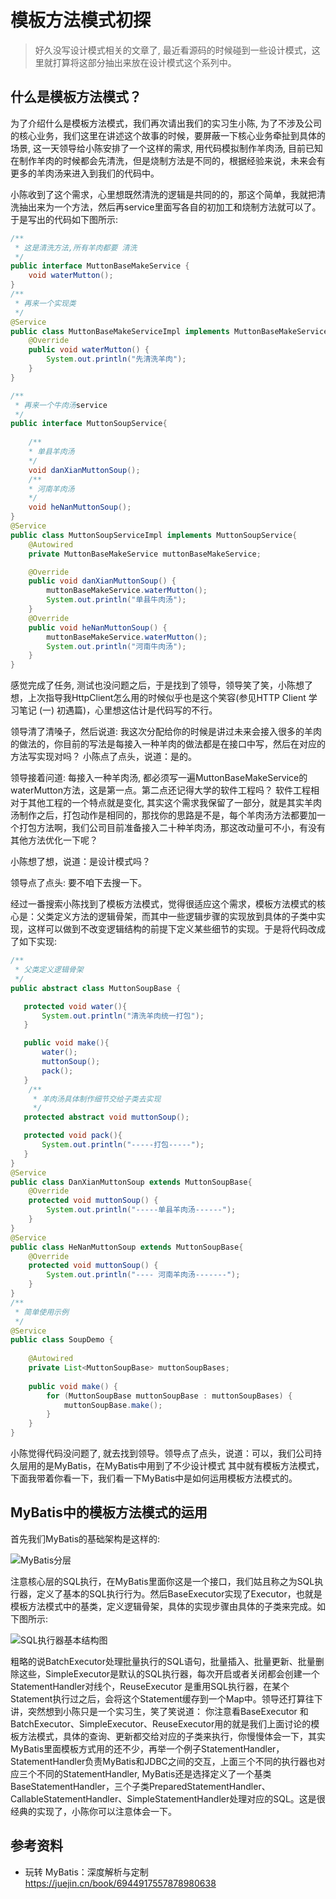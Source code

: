 # 模板方法模式初探

> 好久没写设计模式相关的文章了, 最近看源码的时候碰到一些设计模式，这里就打算将这部分抽出来放在设计模式这个系列中。

## 什么是模板方法模式？

为了介绍什么是模板方法模式，我们再次请出我们的实习生小陈, 为了不涉及公司的核心业务，我们这里在讲述这个故事的时候，要屏蔽一下核心业务牵扯到具体的场景, 这一天领导给小陈安排了一个这样的需求, 用代码模拟制作羊肉汤, 目前已知在制作羊肉的时候都会先清洗，但是烧制方法是不同的，根据经验来说，未来会有更多的羊肉汤来进入到我们的代码中。

小陈收到了这个需求，心里想既然清洗的逻辑是共同的的，那这个简单，我就把清洗抽出来为一个方法，然后再service里面写各自的初加工和烧制方法就可以了。于是写出的代码如下图所示:

```java
/**
 * 这是清洗方法,所有羊肉都要 清洗
 */
public interface MuttonBaseMakeService {
    void waterMutton();
}
/**
 * 再来一个实现类
 */
@Service
public class MuttonBaseMakeServiceImpl implements MuttonBaseMakeService{	
    @Override
    public void waterMutton() {
        System.out.println("先清洗羊肉");
    }
}

/**
 * 再来一个牛肉汤service
 */
public interface MuttonSoupService{
    
    /**
 	* 单县羊肉汤
	*/
    void danXianMuttonSoup();
    /**
    * 河南羊肉汤
	*/
    void heNanMuttonSoup();
}
@Service
public class MuttonSoupServiceImpl implements MuttonSoupService{
    @Autowired
    private MuttonBaseMakeService muttonBaseMakeService;

    @Override
    public void danXianMuttonSoup() {
        muttonBaseMakeService.waterMutton();
        System.out.println("单县牛肉汤");
    }
    @Override
    public void heNanMuttonSoup() {
        muttonBaseMakeService.waterMutton();
        System.out.println("河南牛肉汤");
    }
}
```

感觉完成了任务, 测试也没问题之后，于是找到了领导，领导笑了笑，小陈想了想，上次指导我HttpClient怎么用的时候似乎也是这个笑容(参见HTTP Client 学习笔记 (一) 初遇篇)，心里想这估计是代码写的不行。

领导清了清嗓子，然后说道: 我这次分配给你的时候是讲过未来会接入很多的羊肉的做法的，你目前的写法是每接入一种羊肉的做法都是在接口中写，然后在对应的方法写实现对吗？ 小陈点了点头，说道：是的。

领导接着问道:  每接入一种羊肉汤, 都必须写一遍MuttonBaseMakeService的waterMutton方法，这是第一点。第二点还记得大学的软件工程吗？ 软件工程相对于其他工程的一个特点就是变化, 其实这个需求我保留了一部分，就是其实羊肉汤制作之后，打包动作是相同的，那找你的思路是不是，每个羊肉汤方法都要加一个打包方法啊，我们公司目前准备接入二十种羊肉汤，那这改动量可不小，有没有其他方法优化一下呢？

小陈想了想，说道：是设计模式吗？

领导点了点头: 要不咱下去搜一下。

经过一番搜索小陈找到了模板方法模式，觉得很适应这个需求，模板方法模式的核心是：父类定义方法的逻辑骨架，而其中一些逻辑步骤的实现放到具体的子类中实现，这样可以做到不改变逻辑结构的前提下定义某些细节的实现。于是将代码改成了如下实现:

```java
/**
 * 父类定义逻辑骨架
 */
public abstract class MuttonSoupBase {

   protected void water(){
       System.out.println("清洗羊肉统一打包");
   }

   public void make(){
       water();
       muttonSoup();
       pack();
   }
    /**
     * 羊肉汤具体制作细节交给子类去实现
     */
   protected abstract void muttonSoup();

   protected void pack(){
       System.out.println("-----打包-----");
   }
}
@Service
public class DanXianMuttonSoup extends MuttonSoupBase{
    @Override
    protected void muttonSoup() {
        System.out.println("-----单县羊肉汤------");
    }
}
@Service
public class HeNanMuttonSoup extends MuttonSoupBase{
    @Override
    protected void muttonSoup() {
        System.out.println("---- 河南羊肉汤-------");
    }
}
/**
 * 简单使用示例
 */
@Service
public class SoupDemo {
    
    @Autowired
    private List<MuttonSoupBase> muttonSoupBases;
    
    public void make() {
        for (MuttonSoupBase muttonSoupBase : muttonSoupBases) {
            muttonSoupBase.make();
        }
    }
}
```

小陈觉得代码没问题了, 就去找到领导。领导点了点头，说道：可以，我们公司持久层用的是MyBatis，在MyBatis中用到了不少设计模式 其中就有模板方法模式，下面我带着你看一下，我们看一下MyBatis中是如何运用模板方法模式的。

## MyBatis中的模板方法模式的运用

首先我们MyBatis的基础架构是这样的:

![MyBatis分层](https://tva3.sinaimg.cn/large/006e5UvNly1h1rlzi6varj30op0fqgog.jpg)

注意核心层的SQL执行，在MyBatis里面你这是一个接口，我们姑且称之为SQL执行器，定义了基本的SQL执行行为。然后BaseExecutor实现了Executor，也就是模板方法模式中的基类，定义逻辑骨架，具体的实现步骤由具体的子类来完成。如下图所示:

![SQL执行器基本结构图](http://tva3.sinaimg.cn/large/006e5UvNgy1h2w3rzji64j30mg06gwfj.jpg)

粗略的说BatchExecutor处理批量执行的SQL语句，批量插入、批量更新、批量删除这些，SimpleExecutor是默认的SQL执行器，每次开启或者关闭都会创建一个StatementHandler对线个，ReuseExecutor 是重用SQL执行器，在某个Statement执行过之后，会将这个Statement缓存到一个Map中。领导还打算往下讲，突然想到小陈只是一个实习生，笑了笑说道： 你注意看BaseExecutor 和 BatchExecutor、SimpleExecutor、ReuseExecutor用的就是我们上面讨论的模板方法模式，具体的查询、更新都交给对应的子类来执行，你慢慢体会一下，其实MyBatis里面模板方式用的还不少，再举一个例子StatementHandler，StatementHandler负责MyBatis和JDBC之间的交互，上面三个不同的执行器也对应三个不同的StatementHandler, MyBatis还是选择定义了一个基类BaseStatementHandler，三个子类PreparedStatementHandler、CallableStatementHandler、SimpleStatementHandler处理对应的SQL。这是很经典的实现了，小陈你可以注意体会一下。

## 参考资料

- 玩转 MyBatis：深度解析与定制  https://juejin.cn/book/6944917557878980638

